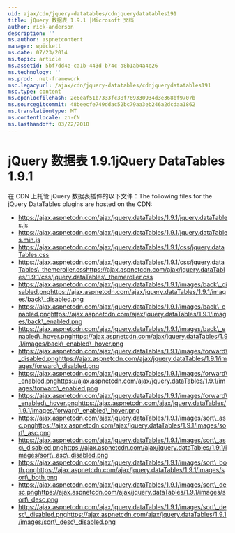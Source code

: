 ```yaml
---
uid: ajax/cdn/jquery-datatables/cdnjquerydatatables191
title: jQuery 数据表 1.9.1 |Microsoft 文档
author: rick-anderson
description: ''
ms.author: aspnetcontent
manager: wpickett
ms.date: 07/23/2014
ms.topic: article
ms.assetid: 5bf7dd4e-ca1b-443d-b74c-a8b1ab4a4e26
ms.technology: ''
ms.prod: .net-framework
msc.legacyurl: /ajax/cdn/jquery-datatables/cdnjquerydatatables191
msc.type: content
ms.openlocfilehash: 2e6eaf51b7333fc38f769330934d3e368bf9707b
ms.sourcegitcommit: 48beecfe749ddac52bc79aa3eb246a2dcdaa1862
ms.translationtype: MT
ms.contentlocale: zh-CN
ms.lasthandoff: 03/22/2018
---
```

<a name="jquery-datatables-191"></a><span data-ttu-id="f2177-102">jQuery 数据表 1.9.1</span><span class="sxs-lookup"><span data-stu-id="f2177-102">jQuery DataTables 1.9.1</span></span>
====================
<span data-ttu-id="f2177-103">在 CDN 上托管 jQuery 数据表插件的以下文件：</span><span class="sxs-lookup"><span data-stu-id="f2177-103">The following files for the jQuery DataTables plugins are hosted on the CDN:</span></span>

- https://ajax.aspnetcdn.com/ajax/jquery.dataTables/1.9.1/jquery.dataTables.js
- https://ajax.aspnetcdn.com/ajax/jquery.dataTables/1.9.1/jquery.dataTables.min.js
- https://ajax.aspnetcdn.com/ajax/jquery.dataTables/1.9.1/css/jquery.dataTables.css
- <span data-ttu-id="f2177-104">https://ajax.aspnetcdn.com/ajax/jquery.dataTables/1.9.1/css/jquery.dataTables\_themeroller.css</span><span class="sxs-lookup"><span data-stu-id="f2177-104">https://ajax.aspnetcdn.com/ajax/jquery.dataTables/1.9.1/css/jquery.dataTables\_themeroller.css</span></span>
- <span data-ttu-id="f2177-105">https://ajax.aspnetcdn.com/ajax/jquery.dataTables/1.9.1/images/back\_disabled.png</span><span class="sxs-lookup"><span data-stu-id="f2177-105">https://ajax.aspnetcdn.com/ajax/jquery.dataTables/1.9.1/images/back\_disabled.png</span></span>
- <span data-ttu-id="f2177-106">https://ajax.aspnetcdn.com/ajax/jquery.dataTables/1.9.1/images/back\_enabled.png</span><span class="sxs-lookup"><span data-stu-id="f2177-106">https://ajax.aspnetcdn.com/ajax/jquery.dataTables/1.9.1/images/back\_enabled.png</span></span>
- <span data-ttu-id="f2177-107">https://ajax.aspnetcdn.com/ajax/jquery.dataTables/1.9.1/images/back\_enabled\_hover.png</span><span class="sxs-lookup"><span data-stu-id="f2177-107">https://ajax.aspnetcdn.com/ajax/jquery.dataTables/1.9.1/images/back\_enabled\_hover.png</span></span>
- <span data-ttu-id="f2177-108">https://ajax.aspnetcdn.com/ajax/jquery.dataTables/1.9.1/images/forward\_disabled.png</span><span class="sxs-lookup"><span data-stu-id="f2177-108">https://ajax.aspnetcdn.com/ajax/jquery.dataTables/1.9.1/images/forward\_disabled.png</span></span>
- <span data-ttu-id="f2177-109">https://ajax.aspnetcdn.com/ajax/jquery.dataTables/1.9.1/images/forward\_enabled.png</span><span class="sxs-lookup"><span data-stu-id="f2177-109">https://ajax.aspnetcdn.com/ajax/jquery.dataTables/1.9.1/images/forward\_enabled.png</span></span>
- <span data-ttu-id="f2177-110">https://ajax.aspnetcdn.com/ajax/jquery.dataTables/1.9.1/images/forward\_enabled\_hover.png</span><span class="sxs-lookup"><span data-stu-id="f2177-110">https://ajax.aspnetcdn.com/ajax/jquery.dataTables/1.9.1/images/forward\_enabled\_hover.png</span></span>
- <span data-ttu-id="f2177-111">https://ajax.aspnetcdn.com/ajax/jquery.dataTables/1.9.1/images/sort\_asc.png</span><span class="sxs-lookup"><span data-stu-id="f2177-111">https://ajax.aspnetcdn.com/ajax/jquery.dataTables/1.9.1/images/sort\_asc.png</span></span>
- <span data-ttu-id="f2177-112">https://ajax.aspnetcdn.com/ajax/jquery.dataTables/1.9.1/images/sort\_asc\_disabled.png</span><span class="sxs-lookup"><span data-stu-id="f2177-112">https://ajax.aspnetcdn.com/ajax/jquery.dataTables/1.9.1/images/sort\_asc\_disabled.png</span></span>
- <span data-ttu-id="f2177-113">https://ajax.aspnetcdn.com/ajax/jquery.dataTables/1.9.1/images/sort\_both.png</span><span class="sxs-lookup"><span data-stu-id="f2177-113">https://ajax.aspnetcdn.com/ajax/jquery.dataTables/1.9.1/images/sort\_both.png</span></span>
- <span data-ttu-id="f2177-114">https://ajax.aspnetcdn.com/ajax/jquery.dataTables/1.9.1/images/sort\_desc.png</span><span class="sxs-lookup"><span data-stu-id="f2177-114">https://ajax.aspnetcdn.com/ajax/jquery.dataTables/1.9.1/images/sort\_desc.png</span></span>
- <span data-ttu-id="f2177-115">https://ajax.aspnetcdn.com/ajax/jquery.dataTables/1.9.1/images/sort\_desc\_disabled.png</span><span class="sxs-lookup"><span data-stu-id="f2177-115">https://ajax.aspnetcdn.com/ajax/jquery.dataTables/1.9.1/images/sort\_desc\_disabled.png</span></span>
